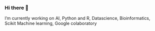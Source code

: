 ### Hi there 👋
I’m currently working on AI,
Python and R, Datascience, Bioinformatics, Scikit Machine learning, Google colaboratory

<!--
**arunjaiswal1411/arunjaiswal1411** is a ✨ _special_ ✨ repository because its `README.md` (this file) appears on your GitHub profile.

Here are some ideas to get you started:

- 🔭 I’m currently working on AI
- 🌱 I’m currently learning Python
- 👯 I’m looking to collaborate on any AI expert
- 🤔 I’m looking for help with ML Model
- 💬 Ask me about Simple python code because i am learning python
- 📫 How to reach me: arunjaiswal1411@gmail.com
- 😄 Pronouns: ...
- ⚡ Fun fact: ...
-->
